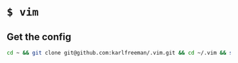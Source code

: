 # `$ vim`

## Get the config

```bash
cd ~ && git clone git@github.com:karlfreeman/.vim.git && cd ~/.vim && sh install.sh
```
